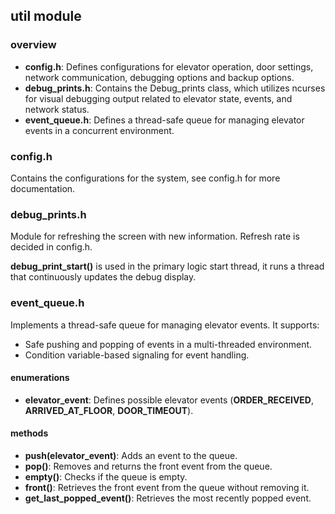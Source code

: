 ## util module
### overview
- **config.h**: Defines configurations for elevator operation, door settings, network communication, debugging options and backup options.
- **debug_prints.h**: Contains the Debug_prints class, which utilizes ncurses for visual debugging output related to elevator state, events, and network status.
- **event_queue.h**: Defines a thread-safe queue for managing elevator events in a concurrent environment.

### config.h
Contains the configurations for the system, see config.h for more documentation.

### debug_prints.h
Module for refreshing the screen with new information. Refresh rate is decided in config.h.

**debug_print_start()** is used in the primary logic start thread, it runs a thread that continuously updates the debug display.

### event_queue.h
Implements a thread-safe queue for managing elevator events. It supports:
- Safe pushing and popping of events in a multi-threaded environment.
- Condition variable-based signaling for event handling.

#### enumerations
- **elevator_event**: Defines possible elevator events (**ORDER_RECEIVED**, **ARRIVED_AT_FLOOR**, **DOOR_TIMEOUT**).

#### methods
- **push(elevator_event)**: Adds an event to the queue.
- **pop()**: Removes and returns the front event from the queue.
- **empty()**: Checks if the queue is empty.
- **front()**: Retrieves the front event from the queue without removing it.
- **get_last_popped_event()**: Retrieves the most recently popped event.
